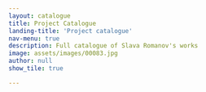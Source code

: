 ```yaml
---
layout: catalogue
title: Project Catalogue
landing-title: 'Project catalogue'
nav-menu: true
description: Full catalogue of Slava Romanov's works 
image: assets/images/00083.jpg
author: null
show_tile: true

---
```


